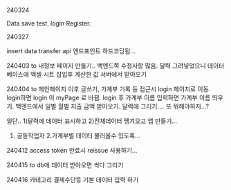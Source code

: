 240324

Data save test.
login Register.


240327

insert data transfer
api 엔드포인트 하드코딩됨...

240403
to
내정보 페이지 만들기.. 백엔드쪽 수정사항 많음.
달력 그려넣었으니 데이터베이스에 엑셀 시트 삽입후 계산한 값 서버에서 받아오기

240404
to
메인페이지 이후 글쓰기, 가계부 기록 등 접근시  login 페이지로 이동.
login하면 login 이 myPage 로 바뀜.
login 후 가계부 이름 입력하면 가계부 이름 띄우기.
백엔드에서 일별 월별 지출 금액 받아오기.
달력에 그리기.... 또 뭐해야하지...?

일단.. 1)달력에 데이터 표시하고 2)전체데이터 땡겨오고 앱 만들기...
1. 공동작업자 2.가계부별 데이터 불러올수 있도록...

240412
access token 만료시 reissue 사용하기...

240415
to 
db에 데이터 받아오면 싹다 그리기

240416
카테고리 결제수단등 기본 데이터 입력 하기